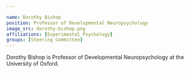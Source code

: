 ```yaml
---

name: Dorothy Bishop
position: Professor of Developmental Neuropsychology
image_src: dorothy-bishop.png
affiliations: [Experimental Psychology]
groups: [Steering Committee]
---
```


Dorothy Bishop is Professor of Developmental Neuropsychology at the University
of Oxford.
